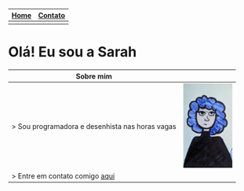 |  [ Home](https://sarah-m-s.github.io)   | [ Contato](https://sarah-m-s.github.io/sobre/contato) |
| ----------- | ----------- |
| |   |




# Olá! Eu sou a Sarah 



|   Sobre mim   |             |
| ----------- | ----------- |
| > Sou programadora e desenhista nas horas vagas     | <img src="/docs/assets/395fa86a-8495-4e26-810a-1f8e61244d85.jpeg" width="100">       |
| > Entre em contato comigo [aqui](https://sarah-m-s.github.io/sobre/contato)|  |









